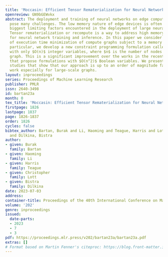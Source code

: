 ```yaml
---
title: 'Moccasin: Efficient Tensor Rematerialization for Neural Networks'
openreview: GN9bGEWvkx
abstract: The deployment and training of neural networks on edge computing devices
  pose many challenges. The low memory nature of edge devices is often one of the
  biggest limiting factors encountered in the deployment of large neural network models.
  Tensor rematerialization or recompute is a way to address high memory requirements
  for neural network training and inference. In this paper we consider the problem
  of execution time minimization of compute graphs subject to a memory budget. In
  particular, we develop a new constraint programming formulation called Moccasin
  with only $O(n)$ integer variables, where $n$ is the number of nodes in the compute
  graph. This is a significant improvement over the works in the recent literature
  that propose formulations with $O(n^2)$ Boolean variables. We present numerical
  studies that show that our approach is up to an order of magnitude faster than recent
  work especially for large-scale graphs.
layout: inproceedings
series: Proceedings of Machine Learning Research
publisher: PMLR
issn: 2640-3498
id: bartan23a
month: 0
tex_title: 'Moccasin: Efficient Tensor Rematerialization for Neural Networks'
firstpage: 1826
lastpage: 1837
page: 1826-1837
order: 1826
cycles: false
bibtex_author: Bartan, Burak and Li, Haoming and Teague, Harris and Lott, Christopher
  and Dilkina, Bistra
author:
- given: Burak
  family: Bartan
- given: Haoming
  family: Li
- given: Harris
  family: Teague
- given: Christopher
  family: Lott
- given: Bistra
  family: Dilkina
date: 2023-07-03
address: 
container-title: Proceedings of the 40th International Conference on Machine Learning
volume: '202'
genre: inproceedings
issued:
  date-parts:
  - 2023
  - 7
  - 3
pdf: https://proceedings.mlr.press/v202/bartan23a/bartan23a.pdf
extras: []
# Format based on Martin Fenner's citeproc: https://blog.front-matter.io/posts/citeproc-yaml-for-bibliographies/
---
```

